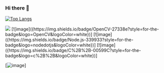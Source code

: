 ### Hi there 👋

[![Top Langs](https://github-readme-stats.vercel.app/api/top-langs/?username=anuraghazra&bg_color=45,red,blue&langs_count=6&layout=compact&hide=rust,go,GLSL,shell)](https://github.com/anuraghazra/github-readme-stats)

<img src="{https://img.shields.io/badge/OpenCV-27338e?style=for-the-badge&logo=OpenCV&logoColor=white}" />
[![image]({https://img.shields.io/badge/OpenCV-27338e?style=for-the-badge&logo=OpenCV&logoColor=white})]
[![image]({https://img.shields.io/badge/Node.js-339933?style=for-the-badge&logo=nodedotjs&logoColor=white})]
[![image]({https://img.shields.io/badge/C%2B%2B-00599C?style=for-the-badge&logo=c%2B%2B&logoColor=white})]

[![image]({https://github-profile-summary-cards.vercel.app/api/cards/profile-details?username={username}&theme=vue})]
<!--
**js567/js567** is a ✨ _special_ ✨ repository because its `README.md` (this file) appears on your GitHub profile.

Here are some ideas to get you started:

- 🔭 I’m currently working on ...
- 🌱 I’m currently learning ...
- 👯 I’m looking to collaborate on ...
- 🤔 I’m looking for help with ...
- 💬 Ask me about ...
- 📫 How to reach me: ...
- 😄 Pronouns: ...
- ⚡ Fun fact: ...
-->
